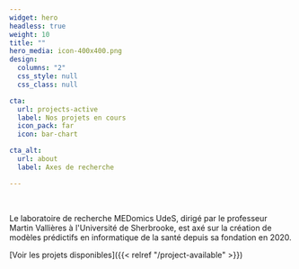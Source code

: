 ```yaml
---
widget: hero
headless: true
weight: 10
title: ""
hero_media: icon-400x400.png
design:
  columns: "2"
  css_style: null
  css_class: null

cta:
  url: projects-active
  label: Nos projets en cours
  icon_pack: far
  icon: bar-chart

cta_alt:
  url: about
  label: Axes de recherche

---
```

<br>

Le laboratoire de recherche MEDomics UdeS, dirigé par le professeur Martin Vallières à l'Université de Sherbrooke, 
est axé sur la création de modèles prédictifs en informatique de la santé depuis sa fondation en 2020.

[Voir les projets disponibles]({{< relref "/project-available" >}})

<script src="https://kit.fontawesome.com/d1c402c681.js" crossorigin="anonymous"></script>

<div style="text-align: center;">
  <a class="fa-brands fa-square-github fa-2x" href="https://github.com/MEDomics-UdeS"></a>
</div>

<br>
